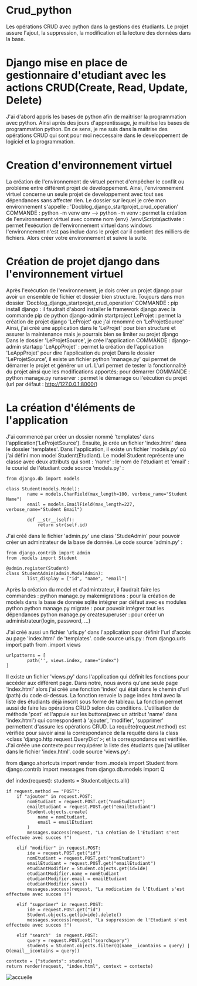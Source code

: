 # Crud_python
Les opérations CRUD avec python dans la gestions des étudiants. Le projet assure l'ajout, la suppression, la modification et la lecture des données dans la base.


# Django mise en place de gestionnaire d'etudiant avec les actions CRUD(Create, Read, Update, Delete)

J'ai d'abord appris les bases de python afin de maitriser la programmation avec python.
Ainsi après des jours d'apprentissage, je maitrise les bases de programmation python.
En ce sens, je me suis dans la maitrise des opérations CRUD qui sont pour moi neccessaire dans le developpement de logiciel et la programmation.

# Creation d'environnement virtuel
La création de l'environnement de virtuel permet d'empêcher le conflit ou probléme entre différent projet de developpement.
Ainsi, l'environnement virtuel concerne un seule projet de developpement avec tout ses dépendances sans affecter rien.
Le dossier sur lequel je crée mon environnement s'appelle : 'Docblog_django_startprojet_crud_operation'
COMMANDE : 
	python -m venv env --> python -m venv : permet la création de l'environnement virtuel avec comme nom {env}
	.\env\Scripts\activate : permet l'exécution de l'environnement virtuel dans windows
   l'environnement n'est pas inclue dans le projet car il contient des milliers de fichiers. Alors créer votre environnement et suivre la suite.
   
# Création de projet django dans l'environnement virtuel
Après l'exécution de l'environnement, je dois créer un projet django pour avoir un ensemble de fichier et dossier bien structuré.
Toujours dans mon dossier 'Docblog_django_startprojet_crud_operation'
COMMANDE :
	pip install django : il faudrait d'abord installer le framework django avec la commande pip de python
	django-admin startproject LeProjet : permet la création de projet django 'LeProjet' que j'ai renommé en 'LeProjetSource'
Ainsi, j'ai créé une application dans le 'LeProjet' pour bien structuré et assurer la maintenance mais je pourrais bien se limiter au projet django
Dans le dossier 'LeProjetSource', je crée l'application
COMMANDE :
	django-admin startapp 'LeAppProjet' : permet la création de l'application 'LeAppProjet' pour dire l'application du projet
Dans le dossier 'LeProjetSource', il existe un fichier python 'manage.py' qui permet de démarrer le projet et générer un url.
L'url permet de tester la fonctionnalité du projet ainsi que les modifications apportés; pour démarrer
COMMANDE : 
	python manage.py runserver : permet le démarrage ou l'eécution du projet (url par défaut : http://127.0.0.1:8000/)

# La création d'éléments de l'application 

J'ai commencé par créer un dossier nommé 'templates' dans l'application('LeProjetSource'). Ensuite, je crée un fichier 'index.html' dans le dossier 'templates'.
Dans l'application, il existe un fichier 'models.py' où j'ai défini mon model Student(Etudiant).
Le model Student représente une classe avec deux attributs qui sont : 'name' : le nom de l'étudiant et 'email' : le couriel de l'étudiant
code source 'models.py' : 

	from django.db import models

	class Student(models.Model):
    		name = models.CharField(max_length=100, verbose_name="Student Name")
    		email = models.EmailField(max_length=227, verbose_name="Student Email")

    		def __str__(self):
        		return str(self.id)

J'ai créé dans le fichier 'admin.py' une class 'StudeAdmin' pour pouvoir créer un admintrateur de la base de donnée.
Le code source 'admin.py' :

	from django.contrib import admin
	from .models import Student

	@admin.register(Student)
	class StudentAdmin(admin.ModelAdmin):
    		list_display = ["id", "name", "email"]

Après la création du model et d'admintrateur, il faudrait faire les commandes :
	python manage.py makemigrations : pour la création de models dans la base de donnée sqlite intégrer par défaut avec es modules python
	python manage.py migrate : pour pouvoir intégrer tout les dépendances
	python manage.py createsuperuser : pour créer un administrateur(login, password, ...)
 
J'ai créé aussi un fichier 'urls.py' dans l'application pour définir l'url d'accés au page 'index.html' de 'templates'.
code source urls.py :
	from django.urls import path
	from .import views

	urlpatterns = [
    		path('', views.index, name="index")
	]

Il existe un fichier 'views.py' dans l'application qui définit les fonctions pour accéder aux différent page.
Dans notre, nous avons qu'une seule page 'index.html' alors j'ai créé une fonction 'index' qui était dans le chemin d'url (path) du code ci-dessus.
La fonction renvoie la page index.html avec la liste des étudiants déjà inscrit sous forme de tableau.
La fonction permet aussi de faire les opérations CRUD selon des conditions. 
L'utilisation de méthode 'post' et l'appuie sur les buttons(avec un attribut 'name' dans 'index.html') qui correspondent à 'ajouter', 'modifier', 'supprimer' permettent d'assure les opérations CRUD.
La requête(request.method) est vérifiée pour savoir ainsi la correspondance de la requête dans la class <class 'django.http.request.QueryDict'>; et la correspondance est vérifiée.
J'ai créée une contexte pour requipérer la liste des étudiants que j'ai utiliser dans le fichier 'index.html'.
code source 'views.py':

from django.shortcuts import render
from .models import Student
from django.contrib import messages
from django.db.models import Q


def index(request):
    students = Student.objects.all()

    if request.method == "POST":
        if "ajouter" in request.POST:
            nomEtudiant = request.POST.get("nomEtudiant")
            emailEtudiant = request.POST.get("emailEtudiant")
            Student.objects.create(
                name = nomEtudiant,
                email = emailEtudiant
            )
            messages.success(request, "La création de l'Etudiant s'est effectuée avec succes !")

        elif "modifier" in request.POST:
            ide = request.POST.get("id")
            nomEtudiant = request.POST.get("nomEtudiant")
            emailEtudiant = request.POST.get("emailEtudiant")
            etudiantModifier = Student.objects.get(id=ide)     
            etudiantModifier.name = nomEtudiant
            etudiantModifier.email = emailEtudiant
            etudiantModifier.save()
            messages.success(request, "La modication de l'Etudiant s'est effectuée avec succes !")

        elif "supprimer" in request.POST:
            ide = request.POST.get("id")
            Student.objects.get(id=ide).delete()
            messages.success(request, "La suppression de l'Etudiant s'est effectuée avec succes !")

        elif "search"  in request.POST:
            query = request.POST.get("searchquery")
            students = Student.objects.filter(Q(name__icontains = query) | Q(email__icontains = query))

    contexte = {"students": students}
    return render(request, "index.html", context = contexte)



![accueile](https://github.com/user-attachments/assets/3ba4b94d-6a36-4e83-bf3d-2cc0dfedb4a9)


